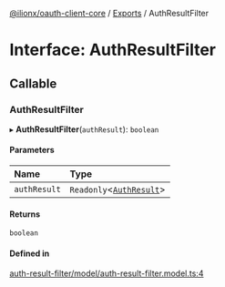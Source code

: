 [@ilionx/oauth-client-core](../README.md) / [Exports](../modules.md) / AuthResultFilter

# Interface: AuthResultFilter

## Callable

### AuthResultFilter

▸ **AuthResultFilter**(`authResult`): `boolean`

#### Parameters

| Name | Type |
| :------ | :------ |
| `authResult` | `Readonly`<[`AuthResult`](AuthResult.md)\> |

#### Returns

`boolean`

#### Defined in

[auth-result-filter/model/auth-result-filter.model.ts:4](https://github.com/Q24/oauth-client/blob/42f746e/packages/oauth-client-core/src/auth-result-filter/model/auth-result-filter.model.ts#L4)
